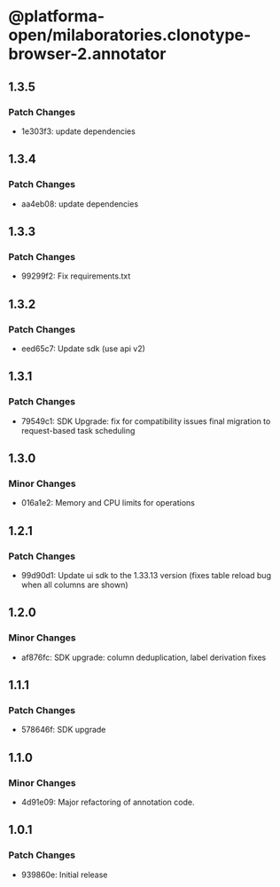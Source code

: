 # @platforma-open/milaboratories.clonotype-browser-2.annotator

## 1.3.5

### Patch Changes

- 1e303f3: update dependencies

## 1.3.4

### Patch Changes

- aa4eb08: update dependencies

## 1.3.3

### Patch Changes

- 99299f2: Fix requirements.txt

## 1.3.2

### Patch Changes

- eed65c7: Update sdk (use api v2)

## 1.3.1

### Patch Changes

- 79549c1: SDK Upgrade: fix for compatibility issues final migration to request-based task scheduling

## 1.3.0

### Minor Changes

- 016a1e2: Memory and CPU limits for operations

## 1.2.1

### Patch Changes

- 99d90d1: Update ui sdk to the 1.33.13 version (fixes table reload bug when all columns are shown)

## 1.2.0

### Minor Changes

- af876fc: SDK upgrade: column deduplication, label derivation fixes

## 1.1.1

### Patch Changes

- 578646f: SDK upgrade

## 1.1.0

### Minor Changes

- 4d91e09: Major refactoring of annotation code.

## 1.0.1

### Patch Changes

- 939860e: Initial release
